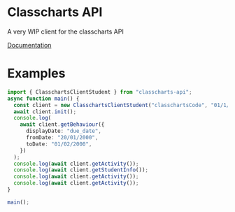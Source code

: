 # Classcharts API

A very WIP client for the classcharts API

[Documentation](https://jamesatjaminit.github.io/classcharts-api/index.html)

# Examples

```typescript
import { ClasschartsClientStudent } from "classcharts-api";
async function main() {
  const client = new ClasschartsClientStudent("classchartsCode", "01/1/2000");
  await client.init();
  console.log(
    await client.getBehaviour({
      displayDate: "due_date",
      fromDate: "20/01/2000",
      toDate: "01/02/2000",
    })
  );
  console.log(await client.getActivity());
  console.log(await client.getStudentInfo());
  console.log(await client.getActivity());
  console.log(await client.getActivity());
}

main();
```
